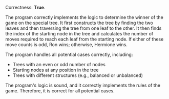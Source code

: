 Correctness: **True**.

The program correctly implements the logic to determine the winner of the game on the special tree. It first constructs the tree by finding the two leaves and then traversing the tree from one leaf to the other. It then finds the index of the starting node in the tree and calculates the number of moves required to reach each leaf from the starting node. If either of these move counts is odd, Ron wins; otherwise, Hermione wins.

The program handles all potential cases correctly, including:

*   Trees with an even or odd number of nodes
*   Starting nodes at any position in the tree
*   Trees with different structures (e.g., balanced or unbalanced)

The program's logic is sound, and it correctly implements the rules of the game. Therefore, it is correct for all potential cases.